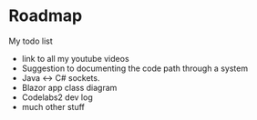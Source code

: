 ﻿# Roadmap
My todo list

* link to all my youtube videos
* Suggestion to documenting the code path through a system
* Java <-> C# sockets.
* Blazor app class diagram
* Codelabs2 dev log
* much other stuff
